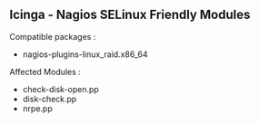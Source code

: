 Icinga - Nagios SELinux Friendly Modules
----------------------------------------

Compatible packages :
- nagios-plugins-linux_raid.x86_64

Affected Modules :
- check-disk-open.pp
- disk-check.pp
- nrpe.pp
